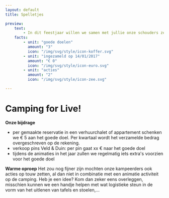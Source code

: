 ```yaml
---
layout: default
title: Spelletjes

preview:
    text:
        - In dit feestjaar willen we samen met jullie onze schouders zetten onder een aantal acties ten voordele van 3 verschillende goede doelen. 
    facts:
        - unit: "goede doelen"
          amount: "3"
          icon: "/img/svg/style/icon-koffer.svg"
        - unit: "ingezameld op 14/01/2017"
          amount: "€ 0"
          icon: "/img/svg/style/icon-euro.svg"
        - unit: "acties"
          amount: "2"
          icon: "/img/svg/style/icon-zee.svg"

---
```


# Camping for Live!
**Onze bijdrage**
- per gemaakte reservatie in een verhuurchalet of appartement schenken we € 5 aan het goede doel. Per kwartaal wordt het verzamelde bedrag overgeschreven op de rekening.
- verkoop pins Veld & Duin: per pin gaat xx € naar het goede doel
- tijdens de animaties in het jaar zullen we regelmatig iets extra's voorzien voor het goede doel

**Warme oproep**
Het zou nog fijner zijn mochten onze kampeerders ook acties op touw zetten, al dan niet in combinatie met een animatie activiteit op de camping.
Heb je een idee? Kom dan zeker eens overleggen, misschien kunnen we een handje helpen met wat logistieke steun in de vorm van het uitlenen van tafels en stoelen,...





 

